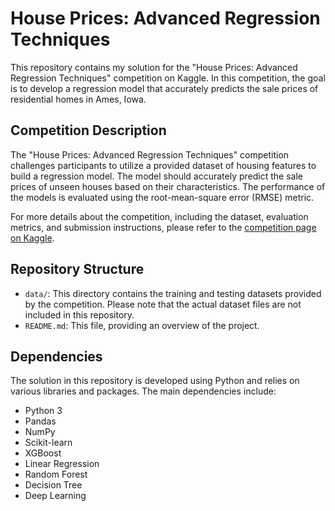 # House Prices: Advanced Regression Techniques

This repository contains my solution for the "House Prices: Advanced Regression Techniques" competition on Kaggle. In this competition, the goal is to develop a regression model that accurately predicts the sale prices of residential homes in Ames, Iowa.

## Competition Description

The "House Prices: Advanced Regression Techniques" competition challenges participants to utilize a provided dataset of housing features to build a regression model. The model should accurately predict the sale prices of unseen houses based on their characteristics. The performance of the models is evaluated using the root-mean-square error (RMSE) metric.

For more details about the competition, including the dataset, evaluation metrics, and submission instructions, please refer to the [competition page on Kaggle](https://www.kaggle.com/competitions/house-prices-advanced-regression-techniques).

## Repository Structure

- `data/`: This directory contains the training and testing datasets provided by the competition. Please note that the actual dataset files are not included in this repository.
- `README.md`: This file, providing an overview of the project.

## Dependencies

The solution in this repository is developed using Python and relies on various libraries and packages. The main dependencies include:

- Python 3
- Pandas
- NumPy
- Scikit-learn
- XGBoost
- Linear Regression
- Random Forest
- Decision Tree
- Deep Learning
